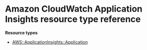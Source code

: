 # Amazon CloudWatch Application Insights resource type reference<a name="AWS_ApplicationInsights"></a>

**Resource types**
+ [AWS::ApplicationInsights::Application](aws-resource-applicationinsights-application.md)